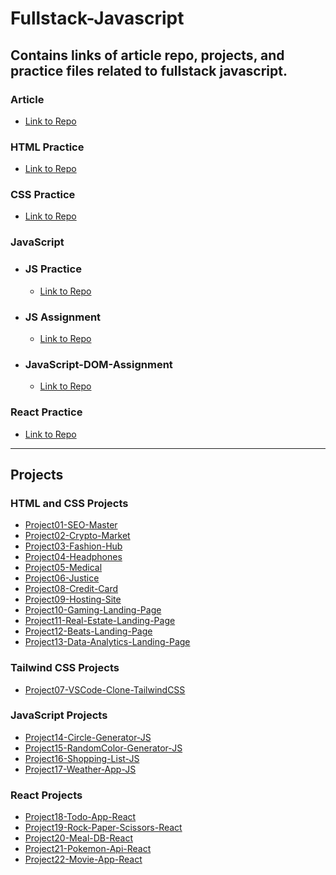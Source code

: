 # Fullstack-Javascript

## Contains links of article repo, projects, and practice files related to fullstack javascript.

### Article
- [Link to Repo](https://github.com/imbeshat/article/blob/master/README.md)

### HTML Practice
- [Link to Repo](https://github.com/imbeshat/Javascript-Bootcamp-HTML)

### CSS Practice
- [Link to Repo](https://github.com/imbeshat/Javascript-Bootcamp-CSS)

### JavaScript
  - ### JS Practice
      - [Link to Repo](https://github.com/imbeshat/JavaScript-Bootcamp-JS)

  - ### JS Assignment
      - [Link to Repo](https://github.com/imbeshat/JavaScript-Assignmrnt)

  - ### JavaScript-DOM-Assignment
      - [Link to Repo](https://github.com/imbeshat/JavaScript-DOM-Assignment)
      
### React Practice
- [Link to Repo](https://github.com/imbeshat/JavaScript-Bootcamp-React)
<hr/>

## Projects

### HTML and CSS Projects

- [Project01-SEO-Master](https://github.com/imbeshat/Project01-SEO-Master)
- [Project02-Crypto-Market](https://github.com/imbeshat/Project02-Crypto-Market)
- [Project03-Fashion-Hub](https://github.com/imbeshat/Project03-Fashion-Hub)
- [Project04-Headphones](https://github.com/imbeshat/Project04-Headphones)
- [Project05-Medical](https://github.com/imbeshat/Project05-Medical)
- [Project06-Justice](https://github.com/imbeshat/Project06-Justice)
- [Project08-Credit-Card](https://github.com/imbeshat/Project08-Credit-Card)
- [Project09-Hosting-Site](https://github.com/imbeshat/Project09-Hosting-Site)
- [Project10-Gaming-Landing-Page](https://github.com/imbeshat/Project10-Gaming-Landing-Page)
- [Project11-Real-Estate-Landing-Page](https://github.com/imbeshat/Project11-Real-Estate-Landing-Page)
- [Project12-Beats-Landing-Page](https://github.com/imbeshat/Project12-Beats-Landing-Page)
- [Project13-Data-Analytics-Landing-Page](https://github.com/imbeshat/Project13-Data-Analytics-Landing-Page)

### Tailwind CSS Projects

- [Project07-VSCode-Clone-TailwindCSS](https://github.com/imbeshat/Project07-VSCode-Clone-TailwindCSS)

### JavaScript Projects
- [Project14-Circle-Generator-JS](https://github.com/imbeshat/Project14-Circle-Generator-JS)
- [Project15-RandomColor-Generator-JS](https://github.com/imbeshat/Project15-RandomColor-Generator-JS)
- [Project16-Shopping-List-JS](https://github.com/imbeshat/Project16-Shopping-List-JS)
- [Project17-Weather-App-JS](https://github.com/imbeshat/Project17-Weather-App-JS)

### React Projects
- [Project18-Todo-App-React](https://github.com/imbeshat/project18-todo-app-react)
- [Project19-Rock-Paper-Scissors-React](https://github.com/imbeshat/project19-rock-paper-scissors-react)
- [Project20-Meal-DB-React](https://github.com/imbeshat/project20-meal-db-react)
- [Project21-Pokemon-Api-React](https://github.com/imbeshat/project21-pokemon-api-react)
- [Project22-Movie-App-React](https://github.com/imbeshat/project22-movie-app-react)
